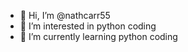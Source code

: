- 👋 Hi, I’m @nathcarr55
- 👀 I’m interested in python coding
- 🌱 I’m currently learning python coding

<!---
nathcarr55/nathcarr55 is a ✨ special ✨ repository because its `README.md` (this file) appears on your GitHub profile.
You can click the Preview link to take a look at your changes.
--->
